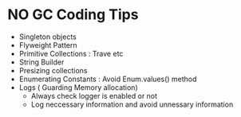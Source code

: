 # NO GC Coding Tips

- Singleton objects
- Flyweight Pattern 
- Primitive Collections : Trave etc
- String Builder 
- Presizing collections
- Enumerating Constants : Avoid Enum.values() method
- Logs ( Guarding Memory allocation)
    - Always check logger is enabled or not
    - Log neccessary information and avoid unnessary information

